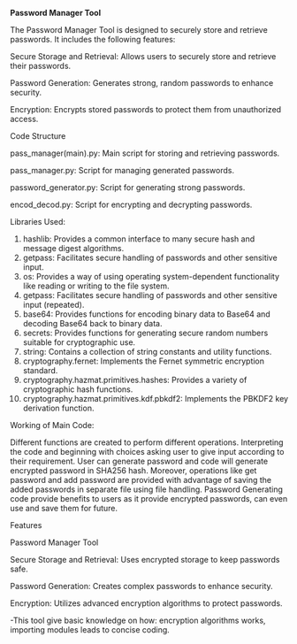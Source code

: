 **Password Manager Tool**

The Password Manager Tool is designed to securely store and retrieve passwords. It includes the following features:

Secure Storage and Retrieval: Allows users to securely store and retrieve their passwords.

Password Generation: Generates strong, random passwords to enhance security.

Encryption: Encrypts stored passwords to protect them from unauthorized access.


Code Structure

pass_manager(main).py: Main script for storing and retrieving passwords.

pass_manager.py: Script for managing generated passwords.

password_generator.py: Script for generating strong passwords.

encod_decod.py: Script for encrypting and decrypting passwords.


Libraries Used:

1. hashlib: Provides a common interface to many secure hash and message digest algorithms.
2. getpass: Facilitates secure handling of passwords and other sensitive input.
3. os: Provides a way of using operating system-dependent functionality like reading or writing to the file system.
4. getpass: Facilitates secure handling of passwords and other sensitive input (repeated).
5. base64: Provides functions for encoding binary data to Base64 and decoding Base64 back to binary data.
6. secrets: Provides functions for generating secure random numbers suitable for cryptographic use.
7. string: Contains a collection of string constants and utility functions.
8. cryptography.fernet: Implements the Fernet symmetric encryption standard.
9. cryptography.hazmat.primitives.hashes: Provides a variety of cryptographic hash functions.
10. cryptography.hazmat.primitives.kdf.pbkdf2: Implements the PBKDF2 key derivation function.

Working of Main Code:

Different functions are created to perform different operations.  Interpreting the code and beginning with choices asking user to give input according to their requirement. User can generate password and code will generate encrypted password in SHA256 hash. Moreover, operations like get password and add password are provided with advantage of saving the added passwords in separate file using file handling. Password Generating code provide benefits to users as it provide encrypted passwords, can even use and save them for future. 

Features

Password Manager Tool

Secure Storage and Retrieval: Uses encrypted storage to keep passwords safe.

Password Generation: Creates complex passwords to enhance security.

Encryption: Utilizes advanced encryption algorithms to protect passwords.

-This tool give basic knowledge on how: encryption algorithms works, importing modules leads to concise coding.   
